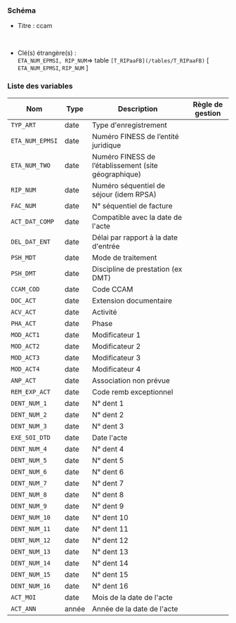 ### Schéma


- Titre : ccam
<br />



- Clé(s) étrangère(s) : <br />
`ETA_NUM_EPMSI, RIP_NUM`=> table `[T_RIPaaFB](/tables/T_RIPaaFB)` [ `ETA_NUM_EPMSI`, `RIP_NUM` ]<br />

 
### Liste des variables

Nom | Type | Description | Règle de gestion
-|-|-|-
`TYP_ART`| date |Type d'enregistrement||
`ETA_NUM_EPMSI`| date |Numéro FINESS de l’entité juridique||
`ETA_NUM_TWO`| date |Numéro FINESS de l’établissement (site géographique)||
`RIP_NUM`| date |Numéro séquentiel de séjour (idem RPSA)||
`FAC_NUM`| date |N° séquentiel de facture||
`ACT_DAT_COMP`| date |Compatible avec la date de l'acte||
`DEL_DAT_ENT`| date |Délai par rapport à la date d'entrée||
`PSH_MDT`| date |Mode de traitement||
`PSH_DMT`| date |Discipline de prestation (ex DMT)||
`CCAM_COD`| date |Code CCAM||
`DOC_ACT`| date |Extension documentaire||
`ACV_ACT`| date |Activité||
`PHA_ACT`| date |Phase||
`MOD_ACT1`| date |Modificateur 1||
`MOD_ACT2`| date |Modificateur 2||
`MOD_ACT3`| date |Modificateur 3||
`MOD_ACT4`| date |Modificateur 4||
`ANP_ACT`| date |Association non prévue||
`REM_EXP_ACT`| date |Code remb exceptionnel||
`DENT_NUM_1`| date |N° dent 1||
`DENT_NUM_2`| date |N° dent 2||
`DENT_NUM_3`| date |N° dent 3||
`EXE_SOI_DTD`| date |Date l'acte||
`DENT_NUM_4`| date |N° dent 4||
`DENT_NUM_5`| date |N° dent 5||
`DENT_NUM_6`| date |N° dent 6||
`DENT_NUM_7`| date |N° dent 7||
`DENT_NUM_8`| date |N° dent 8||
`DENT_NUM_9`| date |N° dent 9||
`DENT_NUM_10`| date |N° dent 10||
`DENT_NUM_11`| date |N° dent 11||
`DENT_NUM_12`| date |N° dent 12||
`DENT_NUM_13`| date |N° dent 13||
`DENT_NUM_14`| date |N° dent 14||
`DENT_NUM_15`| date |N° dent 15||
`DENT_NUM_16`| date |N° dent 16||
`ACT_MOI`| date |Mois de la date de l'acte||
`ACT_ANN`| année |Année de la date de l'acte||